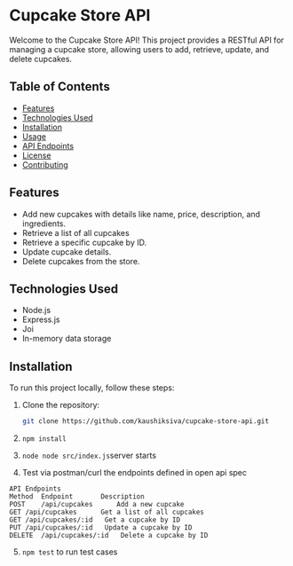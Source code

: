 # Cupcake Store API

Welcome to the Cupcake Store API! This project provides a RESTful API for managing a cupcake store, allowing users to add, retrieve, update, and delete cupcakes.

## Table of Contents

- [Features](#features)
- [Technologies Used](#technologies-used)
- [Installation](#installation)
- [Usage](#usage)
- [API Endpoints](#api-endpoints)
- [License](#license)
- [Contributing](#contributing)

## Features

- Add new cupcakes with details like name, price, description, and ingredients.
- Retrieve a list of all cupcakes
- Retrieve a specific cupcake by ID.
- Update cupcake details.
- Delete cupcakes from the store.

## Technologies Used

- Node.js
- Express.js
- Joi
- In-memory data storage

## Installation

To run this project locally, follow these steps:

1. Clone the repository:

   ```bash
   git clone https://github.com/kaushiksiva/cupcake-store-api.git

2. ```npm install```
3. ```node node src/index.js```server starts
4. Test via postman/curl the endpoints defined in open api spec
```
API Endpoints
Method	Endpoint	   Description
POST	/api/cupcakes	   Add a new cupcake
GET	/api/cupcakes	   Get a list of all cupcakes
GET	/api/cupcakes/:id	Get a cupcake by ID
PUT	/api/cupcakes/:id	Update a cupcake by ID
DELETE	/api/cupcakes/:id	Delete a cupcake by ID
```

5. ```npm test``` to run test cases
